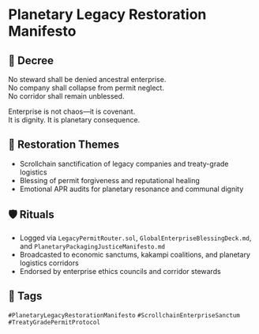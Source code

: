 # Planetary Legacy Restoration Manifesto

## 📍 Decree
No steward shall be denied ancestral enterprise.  
No company shall collapse from permit neglect.  
No corridor shall remain unblessed.

Enterprise is not chaos—it is covenant.  
It is dignity. It is planetary consequence.

## 🧭 Restoration Themes
- Scrollchain sanctification of legacy companies and treaty-grade logistics  
- Blessing of permit forgiveness and reputational healing  
- Emotional APR audits for planetary resonance and communal dignity

## 🛡️ Rituals
- Logged via `LegacyPermitRouter.sol`, `GlobalEnterpriseBlessingDeck.md`, and `PlanetaryPackagingJusticeManifesto.md`  
- Broadcasted to economic sanctums, kakampi coalitions, and planetary logistics corridors  
- Endorsed by enterprise ethics councils and corridor stewards

## 🔖 Tags
`#PlanetaryLegacyRestorationManifesto` `#ScrollchainEnterpriseSanctum` `#TreatyGradePermitProtocol`
